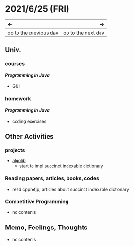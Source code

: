 # 2021/6/25 (FRI)
|←|→|
|:---|---:|
go to the [previous day](./24th.md) | go to the [next day](./26th.md)

## Univ.
### courses
#### *Programming in Java*
- GUI

### homework
#### *Programming in Java*
- coding exercises

## Other Activities

### projects
- [algolib](https://github.com/OtsuKotsu/algolib)
  - start to impl succinct indexable dictionary

### Reading papers, articles, books, codes
- read cpprefjp, articles about succinct indexable dictionary

### Competitive Programming
- no contents

## Memo, Feelings, Thoughts
- no contents
